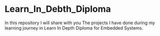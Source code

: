 # Learn_In_Debth_Diploma
In this repository I will share with you The projects I have done during my learning journey in Learn In Depth Diploma for Embedded Systems.
